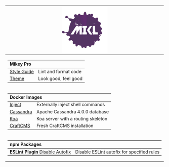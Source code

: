 <!DOCTYPE html>
<div width="100%" align="center">
  <table>
    <thead>
      <tr>
        <th align="left" colspan="2">
          <div width="100%" align="center">
            <a href="https://github.com/chiefmikey">
              <img
                width="144"
                height="144"
                src="./images/mikl.png"
                alt="MIKL splash icon logo"
              />
            </a>
          </div>
        </th>
      </tr>
    </thead>
    <tbody>
      <tr>
        <td>
          <table valign="center">
            <thead>
              <tr>
                <th align="left" colspan="2">Mikey Pro</th>
              </tr>
            </thead>
            <tbody>
              <tr>
                <td valign="center">
                  <a href="https://mikey-pro.com/style-guide"> Style Guide </a>
                </td>
                <td valign="center">Lint and format code</td>
              </tr>
              <tr>
                <td valign="center">
                  <a href="https://mikey-pro.com/theme"> Theme </a>
                </td>
                <td valign="center">Look good, feel good</td>
              </tr>
            </tbody>
          </table>
        </td>
      </tr>
      <tr>
        <td>
          <table valign="center">
            <thead>
              <tr>
                <th align="left" colspan="2">Docker Images</th>
              </tr>
            </thead>
            <tbody>
              <tr>
                <td valign="center">
                  <a
                    href="https://github.com/chiefmikey/docker-images/tree/main/alpine-inject"
                    target="_blank"
                    >Inject</a
                  >
                </td>
                <td valign="center">Externally inject shell commands</td>
              </tr>
              <tr>
                <td valign="center">
                  <a
                    href="https://github.com/chiefmikey/docker-images/tree/main/cassandra"
                    target="_blank"
                    >Cassandra</a
                  >
                </td>
                <td valign="center">Apache Cassandra 4.0.0 database</td>
              </tr>
              <tr>
                <td valign="center">
                  <a
                    href="https://github.com/chiefmikey/docker-images/tree/main/koa"
                    target="_blank"
                    >Koa</a
                  >
                </td>
                <td valign="center">Koa server with a routing skeleton</td>
              </tr>
              <tr>
                <td valign="center">
                  <a
                    href="https://github.com/chiefmikey/docker-images/tree/main/craftcms"
                    target="_blank"
                    >CraftCMS</a
                  >
                </td>
                <td valign="center">Fresh CraftCMS installation</td>
              </tr>
            </tbody>
          </table>
        </td>
      </tr>
      <tr>
        <td>
          <table valign="center">
            <thead>
              <tr>
                <th align="left" colspan="2">npm Packages</th>
              </tr>
            </thead>
            <tbody>
              <tr>
                <td valign="center">
                  <a
                    href="https://github.com/chiefmikey/eslint-plugin-disable-autofix"
                  >
                    <b>ESLint Plugin</b>
                    Disable Autofix
                  </a>
                </td>
                <td valign="center">
                  Disable ESLint autofix for specified rules
                </td>
              </tr>
            </tbody>
          </table>
        </td>
      </tr>
    </tbody>
  </table>
</div>
